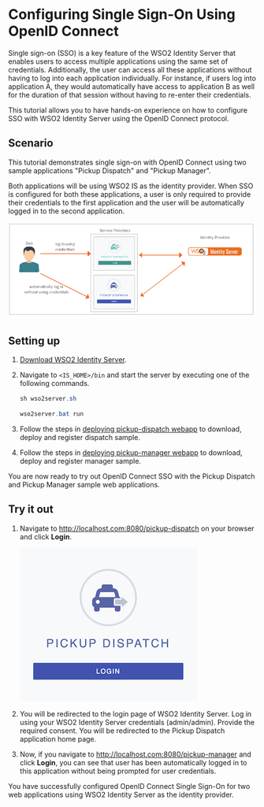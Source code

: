 # Configuring Single Sign-On Using OpenID Connect

Single sign-on (SSO) is a key feature of the WSO2 Identity Server that enables
users to access multiple applications using the same set of credentials.
Additionally, the user can access all these applications without having
to log into each application individually. For instance, if users log
into application A, they would automatically have access to application
B as well for the duration of that session without having to re-enter
their credentials.

This tutorial allows you to have hands-on experience on how to configure SSO with WSO2 Identity Server using the OpenID Connect protocol. 

## Scenario

This tutorial demonstrates single sign-on with OpenID Connect using two sample applications "Pickup Dispatch" and "Pickup Manager".

Both applications will be using WSO2 IS as the identity provider. When SSO is configured for both these applications, a user is only required to provide their credentials to the first application and the user will be automatically logged in to the second application.

![oidc-sso-scenario](../assets/img/tutorials/oidc-sso-scenario-diagram.png)

## Setting up

1. [Download WSO2 Identity Server](https://wso2.com/identity-and-access-management/).
2. Navigate to `<IS_HOME>/bin` and start the server by executing one of the following commands.

    ``` java tab="Linux/MacOS"
    sh wso2server.sh
    ```

    ``` java tab="Windows"
    wso2server.bat run
    ```
    
3. Follow the steps in [deploying pickup-dispatch webapp](../../learn/deploying-the-sample-app/#deploying-the-pickup-dispatch-webapp) to download, deploy and register dispatch sample.
4. Follow the steps in [deploying pickup-manager webapp](../../learn/deploying-the-sample-app/#deploying-the-pickup-manager-webapp) to download, deploy and register manager sample.

You are now ready to try out OpenID Connect SSO with the Pickup Dispatch and Pickup Manager sample web applications.

## Try it out
1. Navigate to <http://localhost.com:8080/pickup-dispatch> on your browser and click **Login**.

    ![dispatch-login](../assets/img/tutorials/dispatch-login.png)

2. You will be redirected to the login page of WSO2 Identity Server. Log in using your WSO2 Identity Server credentials (admin/admin). Provide the required consent.
You will be redirected to the Pickup Dispatch application home page.

3. Now, if you navigate to <http://localhost.com:8080/pickup-manager> and click **Login**, you can see that user has been automatically logged in to this application without being prompted for user credentials.

You have successfully configured OpenID Connect Single Sign-On for two web applications using WSO2 Identity Server as the identity provider. 